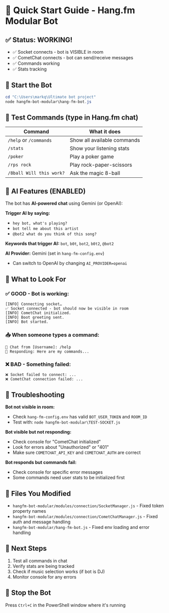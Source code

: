# 🤖 Quick Start Guide - Hang.fm Modular Bot

## ✅ Status: WORKING!
- ✅ Socket connects - bot is VISIBLE in room
- ✅ CometChat connects - bot can send/receive messages
- ✅ Commands working
- ✅ Stats tracking

## 🚀 Start the Bot

```powershell
cd "C:\Users\markq\Ultimate bot project"
node hangfm-bot-modular\hang-fm-bot.js
```

## 🧪 Test Commands (type in Hang.fm chat)

| Command | What it does |
|---------|-------------|
| `/help` or `/commands` | Show all available commands |
| `/stats` | Show your listening stats |
| `/poker` | Play a poker game |
| `/rps rock` | Play rock-paper-scissors |
| `/8ball Will this work?` | Ask the magic 8-ball |

## 🤖 AI Features (ENABLED)

The bot has **AI-powered chat** using Gemini (or OpenAI):

**Trigger AI by saying:**
- `hey bot, what's playing?`
- `bot tell me about this artist`
- `@bot2 what do you think of this song?`

**Keywords that trigger AI:**
`bot`, `b0t`, `bot2`, `b0t2`, `@bot2`

**AI Provider:** Gemini (set in `hang-fm-config.env`)
- Can switch to OpenAI by changing `AI_PROVIDER=openai`

## 👀 What to Look For

### ✅ GOOD - Bot is working:
```
[INFO] Connecting socket…
✅ Socket connected - bot should now be visible in room
[INFO] CometChat initialized.
[INFO] Boot greeting sent.
[INFO] Bot started.
```

### 📥 When someone types a command:
```
💬 Chat from [Username]: /help
🤖 Responding: Here are my commands...
```

### ❌ BAD - Something failed:
```
❌ Socket failed to connect: ...
❌ CometChat connection failed: ...
```

## 🐛 Troubleshooting

**Bot not visible in room:**
- Check `hang-fm-config.env` has valid `BOT_USER_TOKEN` and `ROOM_ID`
- Test with: `node hangfm-bot-modular\TEST-SOCKET.js`

**Bot visible but not responding:**
- Check console for "CometChat initialized"
- Look for errors about "Unauthorized" or "401"
- Make sure `COMETCHAT_API_KEY` and `COMETCHAT_AUTH` are correct

**Bot responds but commands fail:**
- Check console for specific error messages
- Some commands need user stats to be initialized first

## 📝 Files You Modified
- `hangfm-bot-modular/modules/connection/SocketManager.js` - Fixed token property names
- `hangfm-bot-modular/modules/connection/CometChatManager.js` - Fixed auth and message handling
- `hangfm-bot-modular/hang-fm-bot.js` - Fixed env loading and error handling

## 🎯 Next Steps
1. Test all commands in chat
2. Verify stats are being tracked
3. Check if music selection works (if bot is DJ)
4. Monitor console for any errors

## 🛑 Stop the Bot
Press `Ctrl+C` in the PowerShell window where it's running

